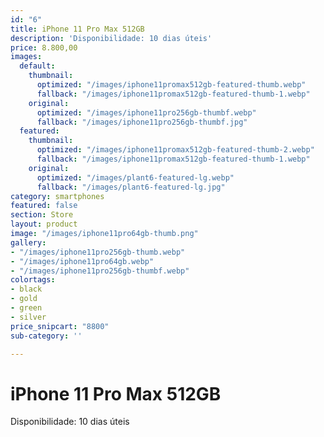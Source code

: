 ```yaml
---
id: "6"
title: iPhone 11 Pro Max 512GB
description: 'Disponibilidade: 10 dias úteis'
price: 8.800,00
images:
  default:
    thumbnail:
      optimized: "/images/iphone11promax512gb-featured-thumb.webp"
      fallback: "/images/iphone11promax512gb-featured-thumb-1.webp"
    original:
      optimized: "/images/iphone11pro256gb-thumbf.webp"
      fallback: "/images/iphone11pro256gb-thumbf.jpg"
  featured:
    thumbnail:
      optimized: "/images/iphone11promax512gb-featured-thumb-2.webp"
      fallback: "/images/iphone11promax512gb-featured-thumb-1.webp"
    original:
      optimized: "/images/plant6-featured-lg.webp"
      fallback: "/images/plant6-featured-lg.jpg"
category: smartphones
featured: false
section: Store
layout: product
image: "/images/iphone11pro64gb-thumb.png"
gallery:
- "/images/iphone11pro256gb-thumb.webp"
- "/images/iphone11pro64gb.webp"
- "/images/iphone11pro256gb-thumbf.webp"
colortags:
- black
- gold
- green
- silver
price_snipcart: "8800"
sub-category: ''

---
```

# iPhone 11 Pro Max 512GB

Disponibilidade: 10 dias úteis
